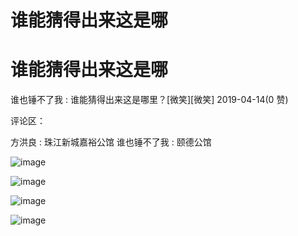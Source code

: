 # 谁能猜得出来这是哪

# 谁能猜得出来这是哪

谁也锤不了我 : 谁能猜得出来这是哪里？[微笑][微笑] 2019-04-14(0 赞)

评论区：

方洪良 : 珠江新城嘉裕公馆 谁也锤不了我 : 颐德公馆

![image](img/Image_0277.png)

![image](img/Image_0287.png)

![image](img/Image_0297.png)

![image](img/Image_0307.png)